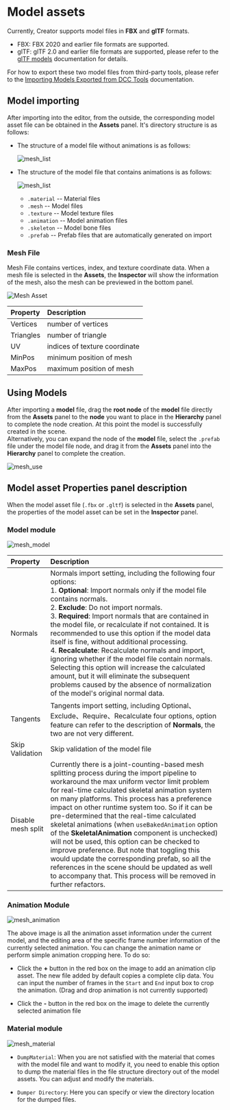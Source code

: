 # Model assets

Currently, Creator supports model files in **FBX** and **glTF** formats.

- FBX: FBX 2020 and earlier file formats are supported.
- glTF: glTF 2.0 and earlier file formats are supported, please refer to the [glTF models](./glTF.md) documentation for details.

For how to export these two model files from third-party tools, please refer to the [Importing Models Exported from DCC Tools](./dcc-export-mesh.md) documentation.

## Model importing

After importing into the editor, from the outside, the corresponding model asset file can be obtained in the __Assets__ panel. It's directory structure is as follows:

- The structure of a model file without animations is as follows:

  ![mesh_list](mesh/mesh_list.png)

- The structure of the model file that contains animations is as follows:

  ![mesh_list](mesh/mesh_list_1.png)
    - `.material` -- Material files
    - `.mesh` -- Model files
    - `.texture` -- Model texture files
    - `.animation` -- Model animation files
    - `.skeleton` -- Model bone files
    - `.prefab` -- Prefab files that are automatically generated on import

### Mesh File

Mesh File contains vertices, index, and texture coordinate data. When a mesh file is selected in the **Assets**, the **Inspector** will show the information of the mesh, also the mesh can be previewed in the bottom panel.

![Mesh Asset](mesh/mesh-asset-preview.png)

| Property | Description |
| :-- | :-- |
| Vertices | number of vertices |
| Triangles | number of triangle |
| UV | indices of texture coordinate |
| MinPos | minimum position of mesh |
| MaxPos | maximum position of mesh |

## Using Models

After importing a __model__ file, drag the __root node__ of the __model__ file directly from the __Assets__ panel to the __node__ you want to place in the __Hierarchy__ panel to complete the node creation. At this point the model is successfully created in the scene. <br>
Alternatively, you can expand the node of the __model__ file, select the `.prefab` file under the model file node, and drag it from the __Assets__ panel into the __Hierarchy__ panel to complete the creation.

![mesh_use](mesh/mesh_use.gif)

## Model asset Properties panel description

When the model asset file (`.fbx` or `.gltf`) is selected in the __Assets__ panel, the properties of the model asset can be set in the __Inspector__ panel.

### Model module

![mesh_model](mesh/mesh_model.jpg)

| Property | Description |
| :--- | :--- |
| Normals | Normals import setting, including the following four options:<br>1. **Optional**: Import normals only if the model file contains normals.<br>2. **Exclude**: Do not import normals.<br>3. **Required**: Import normals that are contained in the model file, or recalculate if not contained. It is recommended to use this option if the model data itself is fine, without additional processing.<br>4. **Recalculate**: Recalculate normals and import, ignoring whether if the model file contain normals. Selecting this option will increase the calculated amount, but it will eliminate the subsequent problems caused by the absence of normalization of the model's original normal data. |
| Tangents | Tangents import setting, including Optional、Exclude、Require、Recalculate four options, option feature can refer to the description of **Normals**, the two are not very different. |
| Skip Validation | Skip validation of the model file |
| Disable mesh split | Currently there is a joint-counting-based mesh splitting process during the import pipeline to workaround the max uniform vector limit problem for real-time calculated skeletal animation system on many platforms. This process has a preference impact on other runtime system too. So if it can be pre-determined that the real-time calculated skeletal animations (when `useBakedAnimation` option of the **SkeletalAnimation** component is unchecked) will not be used, this option can be checked to improve preference. But note that toggling this would update the corresponding prefab, so all the references in the scene should be updated as well to accompany that. This process will be removed in further refactors. |

### Animation Module

![mesh_animation](mesh/mesh_animation.jpg)

The above image is all the animation asset information under the current model, and the editing area of ​​the specific frame number information of the currently selected animation. You can change the animation name or perform simple animation cropping here. To do so:

- Click the **+** button in the red box on the image to add an animation clip asset. The new file added by default copies a complete clip data. You can input the number of frames in the `Start` and `End` input box to crop the animation. (Drag and drop animation is not currently supported)

- Click the **-** button in the red box on the image to delete the currently selected animation file

### Material module

![mesh_material](mesh/mesh_material.jpg)

- `DumpMaterial`: When you are not satisfied with the material that comes with the model file and want to modify it, you need to enable this option to dump the material files in the file structure directory out of the model assets. You can adjust and modify the materials.

- `Dumper Directory`: Here you can specify or view the directory location for the dumped files.
